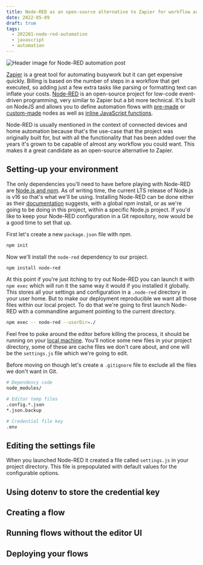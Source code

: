 ```yaml
---
title: Node-RED as an open-source alternative to Zapier for workflow automation
date: 2022-05-09
draft: true
tags:
  - 202201-node-red-automation
  - javascript
  - automation
---
```


![Header image for Node-RED automation post](/node-red-automation/header.png)

[Zapier](https://zapier.com/) is a great tool for automating busywork but it can get expensive quickly. Billing is based on the number of steps in a workflow that get executed, so adding just a few extra tasks like parsing or formatting text can inflate your costs. [Node-RED](https://nodered.org/) is an open-source project for low-code event-driven programming, very similar to Zapier but a bit more technical. It's built on NodeJS and allows you to define automation flows with [pre-made](https://flows.nodered.org/search?type=node&sort=downloads) or [custom-made](https://nodered.org/docs/creating-nodes/) nodes as well as [inline JavaScript functions](https://nodered.org/docs/user-guide/writing-functions).

Node-RED is usually mentioned in the context of connected devices and home automation because that's the use-case that the project was originally built for, but with all the functionality that has been added over the years it's grown to be capable of almost any workflow you could want. This makes it a great candidate as an open-source alternative to Zapier.

## Setting-up your environment

The only dependencies you'll need to have before playing with Node-RED are [Node.js and npm](https://nodejs.org/en/download/). As of writing time, the current LTS release of Node.js is v16 so that's what we'll be using. Installing Node-RED can be done either as their [documentation](https://nodered.org/docs/getting-started/local) suggests, with a global npm install, or as we're going to be doing in this project, within a specific Node.js project. If you'd like to keep your Node-RED configuration in a Git repository, now would be a good time to set that up.

First let's create a new `package.json` file with npm.

```sh
npm init
```

Now we'll install the `node-red` dependency to our project.

```sh
npm install node-red
```

At this point if you're just itching to try out Node-RED you can launch it with `npm exec` which will run it the same way it would if you installed it globally. This stores all your settings and configuration in a `.node-red` directory in your user home. But to make our deployment reproducible we want all those files within our local project. To do that we're going to first launch Node-RED with a commandline argument pointing to the current directory.

```sh
npm exec -- node-red --userDir=./
```

Feel free to poke around the editor before killing the process, it should be running on your [local machine](http://localhost:1880/). You'll notice some new files in your project directory, some of these are cache files we don't care about, and one will be the `settings.js` file which we're going to edit.

Before moving on though let's create a `.gitignore` file to exclude all the files we don't want in Git.

```sh
# Dependency code
node_modules/

# Editor temp files
.config.*.json
*.json.backup

# Credential file key
.env
```

## Editing the settings file

When you launched Node-RED it created a file called `settings.js` in your project directory. This file is prepopulated with default values for the configurable options.

## Using dotenv to store the credential key

## Creating a flow

## Running flows without the editor UI

## Deploying your flows
